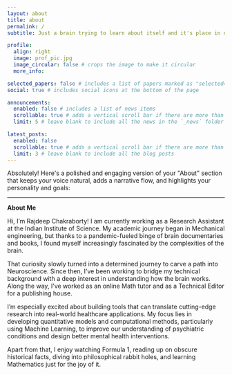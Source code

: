 ```yaml
---
layout: about
title: about
permalink: /
subtitle: Just a brain trying to learn about itself and it's place in nature.

profile:
  align: right
  image: prof_pic.jpg
  image_circular: false # crops the image to make it circular
  more_info: 

selected_papers: false # includes a list of papers marked as "selected={true}"
social: true # includes social icons at the bottom of the page

announcements:
  enabled: false # includes a list of news items
  scrollable: true # adds a vertical scroll bar if there are more than 3 news items
  limit: 5 # leave blank to include all the news in the `_news` folder

latest_posts:
  enabled: false
  scrollable: true # adds a vertical scroll bar if there are more than 3 new posts items
  limit: 3 # leave blank to include all the blog posts
---
```


Absolutely! Here's a polished and engaging version of your "About" section that keeps your voice natural, adds a narrative flow, and highlights your personality and goals:

---

**About Me**

Hi, I’m Rajdeep Chakraborty! I am currently working as a Research Assistant at the Indian Institute of Science. My academic journey began in Mechanical engineering, but thanks to a pandemic-fueled binge of brain documentaries and books, I found myself increasingly fascinated by the complexities of the brain.

That curiosity slowly turned into a determined journey to carve a path into Neuroscience. Since then, I’ve been working to bridge my technical background with a deep interest in understanding how the brain works. Along the way, I’ve worked as an online Math tutor and as a Technical Editor for a publishing house.

I’m especially excited about building tools that can translate cutting-edge research into real-world healthcare applications. My focus lies in developing quantitative models and computational methods, particularly using Machine Learning, to improve our understanding of psychiatric conditions and design better mental health interventions.

Apart from that, I enjoy watching Formula 1, reading up on obscure historical facts, diving into philosophical rabbit holes, and learning Mathematics just for the joy of it.



